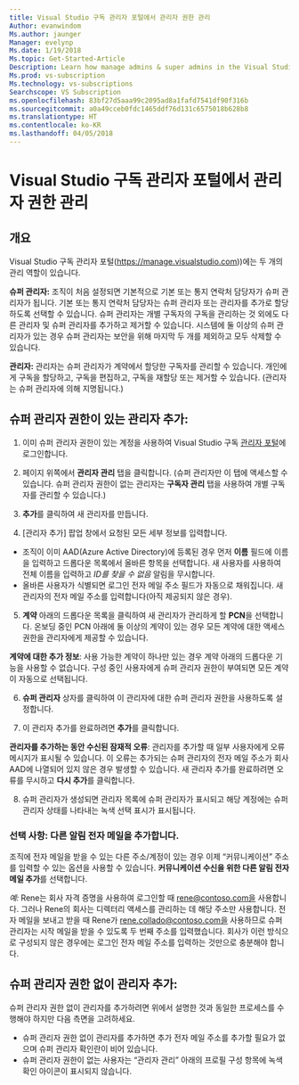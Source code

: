 ```yaml
---
title: Visual Studio 구독 관리자 포털에서 관리자 권한 관리
Author: evanwindom
Ms.author: jaunger
Manager: evelynp
Ms.date: 1/19/2018
Ms.topic: Get-Started-Article
Description: Learn how manage admins & super admins in the Visual Studio Subscriptions Administrator Portal.
Ms.prod: vs-subscription
Ms.technology: vs-subscriptions
Searchscope: VS Subscription
ms.openlocfilehash: 83bf27d5aaa99c2095ad8a1fafd7541df90f316b
ms.sourcegitcommit: a0a49cceb0fdc1465ddf76d131c6575018b628b8
ms.translationtype: HT
ms.contentlocale: ko-KR
ms.lasthandoff: 04/05/2018
---
```

# <a name="managing-administrator-rights-in-the-visual-studio-subscriptions-administrator-portal"></a>Visual Studio 구독 관리자 포털에서 관리자 권한 관리

## <a name="overview"></a>개요 
Visual Studio 구독 관리자 포털(https://manage.visualstudio.com))에는 두 개의 관리 역할이 있습니다.

**슈퍼 관리자:** 조직이 처음 설정되면 기본적으로 기본 또는 통지 연락처 담당자가 슈퍼 관리자가 됩니다. 기본 또는 통지 연락처 담당자는 슈퍼 관리자 또는 관리자를 추가로 할당하도록 선택할 수 있습니다. 슈퍼 관리자는 개별 구독자의 구독을 관리하는 것 외에도 다른 관리자 및 슈퍼 관리자를 추가하고 제거할 수 있습니다. 시스템에 둘 이상의 슈퍼 관리자가 있는 경우 슈퍼 관리자는 보안을 위해 마지막 두 개를 제외하고 모두 삭제할 수 있습니다. 

**관리자:** 관리자는 슈퍼 관리자가 계약에서 할당한 구독자를 관리할 수 있습니다.  개인에게 구독을 할당하고, 구독을 편집하고, 구독을 재할당 또는 제거할 수 있습니다.   (관리자는 슈퍼 관리자에 의해 지명됩니다.)  

## <a name="adding-an-administrator-with-super-admin-rights"></a>슈퍼 관리자 권한이 **있는** 관리자 추가:

1. 이미 슈퍼 관리자 권한이 있는 계정을 사용하여 Visual Studio 구독 [관리자 포털](https://manage.visualstudio.com)에 로그인합니다.

2. 페이지 위쪽에서 **관리자 관리** 탭을 클릭합니다. (슈퍼 관리자만 이 탭에 액세스할 수 있습니다.  슈퍼 관리자 권한이 없는 관리자는 **구독자 관리** 탭을 사용하여 개별 구독자를 관리할 수 있습니다.)

3. **추가**를 클릭하여 새 관리자를 만듭니다. 

4. [관리자 추가] 팝업 창에서 요청된 모든 세부 정보를 입력합니다.
  - 조직이 이미 AAD(Azure Active Directory)에 등록된 경우 먼저 **이름** 필드에 이름을 입력하고 드롭다운 목록에서 올바른 항목을 선택합니다. 새 사용자를 사용하여 전체 이름을 입력하고 *ID를 찾을 수 없음* 알림을 무시합니다.
  - 올바른 사용자가 식별되면 로그인 전자 메일 주소 필드가 자동으로 채워집니다. 새 관리자의 전자 메일 주소를 입력합니다(아직 제공되지 않은 경우).

5. **계약** 아래의 드롭다운 목록을 클릭하여 새 관리자가 관리하게 할 **PCN**을 선택합니다. 온보딩 중인 PCN 아래에 둘 이상의 계약이 있는 경우 모든 계약에 대한 액세스 권한을 관리자에게 제공할 수 있습니다. 

**계약에 대한 추가 정보**: 사용 가능한 계약이 하나만 있는 경우 계약 아래의 드롭다운 기능을 사용할 수 없습니다.  구성 중인 사용자에게 슈퍼 관리자 권한이 부여되면 모든 계약이 자동으로 선택됩니다.

6. **슈퍼 관리자** 상자를 클릭하여 이 관리자에 대한 슈퍼 관리자 권한을 사용하도록 설정합니다.  

7. 이 관리자 추가를 완료하려면 **추가**를 클릭합니다.

**관리자를 추가하는 동안 수신된 잠재적 오류**: 관리자를 추가할 때 일부 사용자에게 오류 메시지가 표시될 수 있습니다. 이 오류는 추가되는 슈퍼 관리자의 전자 메일 주소가 회사 AAD에 나열되어 있지 않은 경우 발생할 수 있습니다. 새 관리자 추가를 완료하려면 오류를 무시하고 **다시 추가**를 클릭합니다. 

8. 슈퍼 관리자가 생성되면 관리자 목록에 슈퍼 관리자가 표시되고 해당 계정에는 슈퍼 관리자 상태를 나타내는 녹색 선택 표시가 표시됩니다. 

### <a name="optional--add-a-different-notification-email"></a>선택 사항: 다른 알림 전자 메일을 추가합니다.
조직에 전자 메일을 받을 수 있는 다른 주소/계정이 있는 경우 이제 “커뮤니케이션” 주소를 입력할 수 있는 옵션을 사용할 수 있습니다. **커뮤니케이션 수신을 위한 다른 알림 전자 메일 추가**를 선택합니다. 

*예:* Rene는 회사 자격 증명을 사용하여 로그인할 때 rene@contoso.com을 사용합니다.  그러나 Rene의 회사는 디렉터리 액세스를 관리하는 데 해당 주소만 사용합니다.  전자 메일을 보내고 받을 때 Rene가 rene.collado@contoso.com을 사용하므로 슈퍼 관리자는 시작 메일을 받을 수 있도록 두 번째 주소를 입력했습니다.  회사가 이런 방식으로 구성되지 않은 경우에는 로그인 전자 메일 주소를 입력하는 것만으로 충분해야 합니다.

## <a name="adding-an-administrator-without-super-admin-rights"></a>슈퍼 관리자 권한 **없이** 관리자 추가:

슈퍼 관리자 권한 없이 관리자를 추가하려면 위에서 설명한 것과 동일한 프로세스를 수행해야 하지만 다음 측면을 고려하세요.
-  슈퍼 관리자 권한 없이 관리자를 추가하면 추가 전자 메일 주소를 추가할 필요가 없으며 슈퍼 관리자 확인란이 비어 있습니다.
-  슈퍼 관리자 권한이 없는 사용자는 “관리자 관리” 아래의 프로필 구성 항목에 녹색 확인 아이콘이 표시되지 않습니다.
